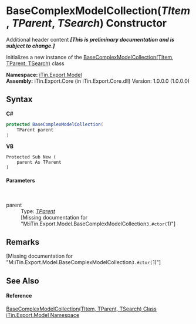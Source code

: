 # BaseComplexModelCollection(*TItem*, *TParent*, *TSearch*) Constructor 
Additional header content _**\[This is preliminary documentation and is subject to change.\]**_

Initializes a new instance of the <a href="1602f533-6779-8fab-d93a-b17fbbec4147">BaseComplexModelCollection(TItem, TParent, TSearch)</a> class

**Namespace:**&nbsp;<a href="ef57ffcc-e95e-b212-5a46-9aa6f5a3511f">iTin.Export.Model</a><br />**Assembly:**&nbsp;iTin.Export.Core (in iTin.Export.Core.dll) Version: 1.0.0.0 (1.0.0.0)

## Syntax

**C#**<br />
``` C#
protected BaseComplexModelCollection(
	TParent parent
)
```

**VB**<br />
``` VB
Protected Sub New ( 
	parent As TParent
)
```


#### Parameters
&nbsp;<dl><dt>parent</dt><dd>Type: <a href="1602f533-6779-8fab-d93a-b17fbbec4147">*TParent*</a><br />\[Missing <param name="parent"/> documentation for "M:iTin.Export.Model.BaseComplexModelCollection`3.#ctor(`1)"\]</dd></dl>

## Remarks
\[Missing <remarks> documentation for "M:iTin.Export.Model.BaseComplexModelCollection`3.#ctor(`1)"\]

## See Also


#### Reference
<a href="1602f533-6779-8fab-d93a-b17fbbec4147">BaseComplexModelCollection(TItem, TParent, TSearch) Class</a><br /><a href="ef57ffcc-e95e-b212-5a46-9aa6f5a3511f">iTin.Export.Model Namespace</a><br />